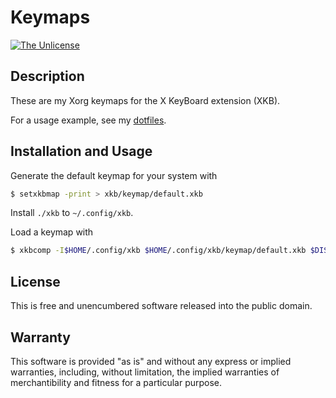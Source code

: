 # Keymaps

[![The Unlicense](https://img.shields.io/badge/license-The_Unlicense-red.svg)](./LICENSE.txt)

## Description

These are my Xorg keymaps for the X KeyBoard extension (XKB).

For a usage example, see my [dotfiles].

[dotfiles]: https://github.com/razor-x/dotfiles

## Installation and Usage

Generate the default keymap for your system with

```bash
$ setxkbmap -print > xkb/keymap/default.xkb
```

Install `./xkb` to `~/.config/xkb`.

Load a keymap with

```bash
$ xkbcomp -I$HOME/.config/xkb $HOME/.config/xkb/keymap/default.xkb $DISPLAY
```

## License

This is free and unencumbered software released into the public domain.

## Warranty

This software is provided "as is" and without any express or
implied warranties, including, without limitation, the implied
warranties of merchantibility and fitness for a particular
purpose.
